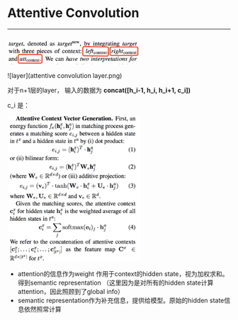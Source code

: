 # Attentive Convolution



---

### 

<img src="./element.png" alt="element" width="300px"/>


![layer](attentive convolution layer.png)

对于n+1层的layer， 输入的数据为  **concat([h\_i-1, h\_i, h\_i+1, c\_i])**

c\_i 是：

<img src="./AttentionContext.png" alt="attention_context" width="300px"/>

+ attention的信息作为weight 作用于context的hidden state，视为加权求和。得到semantic representation  （这里因为是对所有的hidden state计算attention，因此照顾到了global info）
+ semantic representation作为补充信息，提供给模型。原始的hidden state信息依然照常计算